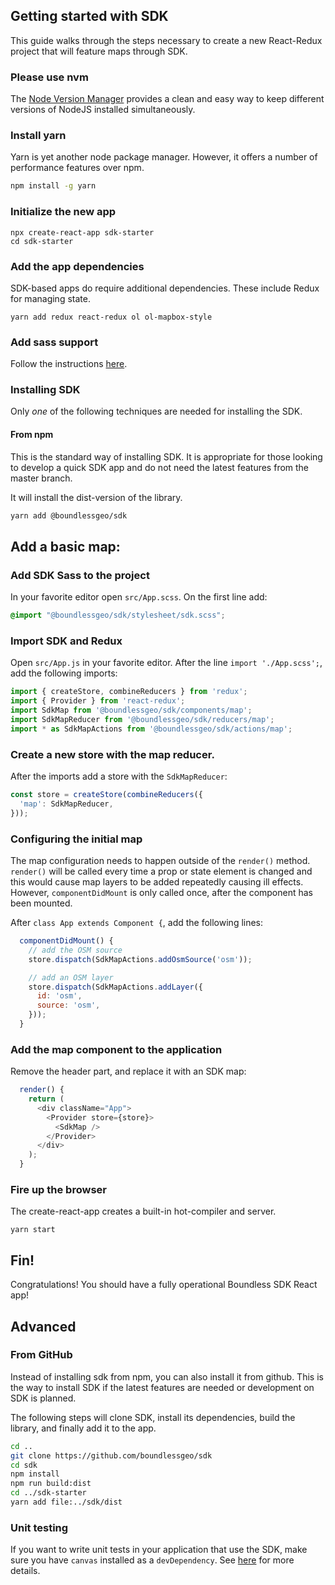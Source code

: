 ## Getting started with SDK

This guide walks through the steps necessary to create a new React-Redux
project that will feature maps through SDK.

### Please use nvm

The [Node Version Manager](https://github.com/creationix/nvm)
provides a clean and easy way to keep
different versions of NodeJS installed simultaneously.

### Install yarn

Yarn is yet another node package manager. However, it offers a number
of performance features over npm.

```bash
npm install -g yarn
```

### Initialize the new app

```
npx create-react-app sdk-starter
cd sdk-starter
```

### Add the app dependencies

SDK-based apps do require additional dependencies. These include Redux for managing state.

```
yarn add redux react-redux ol ol-mapbox-style
```

### Add sass support

Follow the instructions [here](https://facebook.github.io/create-react-app/docs/adding-a-sass-stylesheet).

### Installing SDK

Only *one* of the following techniques are needed for installing
the SDK.

#### From npm

This is the standard way of installing SDK.
It is appropriate for those looking to develop a quick SDK app
and do not need the latest features from the master branch.

It will install the dist-version of the library.

```bash
yarn add @boundlessgeo/sdk
```

## Add a basic map:

### Add SDK Sass to the project

In your favorite editor open `src/App.scss`. On the first line add:

```css
@import "@boundlessgeo/sdk/stylesheet/sdk.scss";
```

### Import SDK and Redux

Open `src/App.js` in your favorite editor. After the line `import './App.scss';`,
add the following imports:


```javascript
import { createStore, combineReducers } from 'redux';
import { Provider } from 'react-redux';
import SdkMap from '@boundlessgeo/sdk/components/map';
import SdkMapReducer from '@boundlessgeo/sdk/reducers/map';
import * as SdkMapActions from '@boundlessgeo/sdk/actions/map';
```

### Create a new store with the map reducer.

After the imports add a store with the `SdkMapReducer`:
```javascript
const store = createStore(combineReducers({
  'map': SdkMapReducer,
}));
```
### Configuring the initial map

The map configuration needs to happen outside of the `render()` method.
`render()` will be called every time a prop or state element is changed
and this would cause map layers to be added repeatedly causing ill effects.
However, `componentDidMount` is only called once, after the component has been
mounted.

After `class App extends Component {`, add the following lines:

```javascript
  componentDidMount() {
    // add the OSM source
    store.dispatch(SdkMapActions.addOsmSource('osm'));

    // add an OSM layer
    store.dispatch(SdkMapActions.addLayer({
      id: 'osm',
      source: 'osm',
    }));
  }
```

### Add the map component to the application

Remove the header part, and replace it with an SDK map:

```javascript
  render() {
    return (
      <div className="App">
        <Provider store={store}>
          <SdkMap />
        </Provider>
      </div>
    );
  }
```

### Fire up the browser

The create-react-app creates a built-in hot-compiler and server.
```
yarn start
```

## Fin!

Congratulations! You should have a fully operational Boundless SDK React app!

## Advanced

### From GitHub

Instead of installing sdk from npm, you can also install it from github. This is the way to install SDK if the latest features are needed
or development on SDK is planned.

The following steps will clone SDK, install its dependencies,
build the library, and finally add it to the app.

```bash
cd ..
git clone https://github.com/boundlessgeo/sdk
cd sdk
npm install
npm run build:dist
cd ../sdk-starter
yarn add file:../sdk/dist
```

### Unit testing
If you want to write unit tests in your application that use the SDK, make sure you have ```canvas``` installed as a ```devDependency```.
See [here](https://github.com/boundlessgeo/sdk/blob/master/DEVELOPING.md#testing-and-the-canvas-module) for more details.
